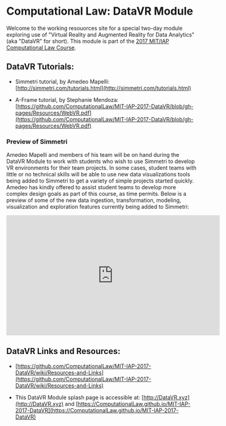 # Computational Law: DataVR Module

Welcome to the working resouorces site for a special two-day module exploring use of "Virtual Reality and Augmented Reality for Data Analytics" (aka "DataVR" for short).  This module is part of the [2017 MIT/IAP Computational Law Course](https://law.mit.edu/Computational-Law-Course).

## DataVR Tutorials:

* Simmetri tutorial, by Amedeo Mapelli: [http://simmetri.com/tutorials.html](http://simmetri.com/tutorials.html)

* A-Frame tutorial, by Stephanie Mendoza: [https://github.com/ComputationalLaw/MIT-IAP-2017-DataVR/blob/gh-pages/Resources/WebVR.pdf](https://github.com/ComputationalLaw/MIT-IAP-2017-DataVR/blob/gh-pages/Resources/WebVR.pdf)

### Preview of Simmetri

Amedeo Mapelli and members of his team will be on hand during the DataVR Module to work with students who wish to use Simmetri to develop VR environments for their team projects.  In some cases, student teams with little or no technical skills will be able to use new data visualizations tools being added to Simmetri to get a variety of simple projects started quickly.  Amedeo has kindly offered to assist student teams to develop more complex design goals as part of this course, as time permits.  Below is a preview of some of the new data ingestion, transformation, modeling, visualization and exploration features currently being added to Simmetri:

<center>
<iframe width="560" height="315" src="https://www.youtube.com/embed/k2qTVJiuEwU" frameborder="0" allowfullscreen></iframe>
</center>

## DataVR Links and Resources: 

* [https://github.com/ComputationalLaw/MIT-IAP-2017-DataVR/wiki/Resources-and-Links](https://github.com/ComputationalLaw/MIT-IAP-2017-DataVR/wiki/Resources-and-Links)

* This DataVR Module splash page is accessible at: [http://DataVR.xyz](http://DataVR.xyz) and [https://ComputationalLaw.github.io/MIT-IAP-2017-DataVR](https://ComputationalLaw.github.io/MIT-IAP-2017-DataVR)

